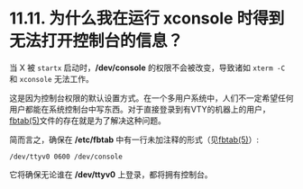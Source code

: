# 11.11. 为什么我在运行 xconsole 时得到无法打开控制台的信息？

当 X 被 `startx` 启动时，**/dev/console** 的权限不会被改变，导致诸如 `xterm -C` 和 `xconsole` 无法工作。

这是因为控制台权限的默认设置方式。在一个多用户系统中，人们不一定希望任何用户都能在系统控制台中写东西。对于直接登录到有VTY的机器上的用户，[fbtab(5)](https://www.freebsd.org/cgi/man.cgi?query=fbtab&sektion=5&format=html)文件的存在就是为了解决这种问题。

简而言之，确保在 **/etc/fbtab** 中有一行未加注释的形式（见[fbtab(5)](https://www.freebsd.org/cgi/man.cgi?query=fbtab&sektion=5&format=html)）:

```
/dev/ttyv0 0600 /dev/console
```

它将确保无论谁在 **/dev/ttyv0** 上登录，都将拥有控制台。
